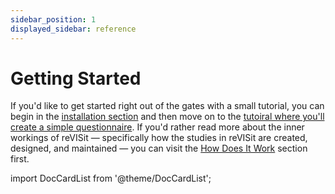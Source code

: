 ```yaml
---
sidebar_position: 1
displayed_sidebar: reference
---
```


# Getting Started

If you'd like to get started right out of the gates with a small tutorial, you can begin in the [installation section](installation) and then move on to the [tutoiral where you'll create a simple questionnaire](your-first-study). If you'd rather read more about the inner workings of reVISit — specifically how the studies in reVISit are created, designed, and maintained — you can visit the [How Does It Work](how-does-it-work) section first.

import DocCardList from '@theme/DocCardList';

<DocCardList />

